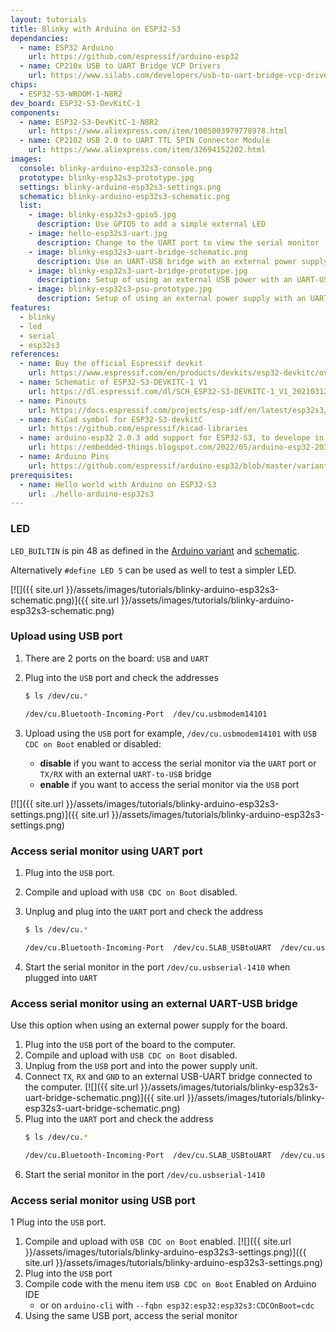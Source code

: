 ```yaml
---
layout: tutorials
title: Blinky with Arduino on ESP32-S3
dependancies:
  - name: ESP32 Arduino
    url: https://github.com/espressif/arduino-esp32
  - name: CP210x USB to UART Bridge VCP Drivers
    url: https://www.silabs.com/developers/usb-to-uart-bridge-vcp-drivers?tab=downloads
chips:
  - ESP32-S3-WROOM-1-N8R2
dev_board: ESP32-S3-DevKitC-1
components:
  - name: ESP32-S3-DevKitC-1-N8R2
    url: https://www.aliexpress.com/item/1005003979778978.html
  - name: CP2102 USB 2.0 to UART TTL 5PIN Connector Module
    url: https://www.aliexpress.com/item/32694152202.html
images:
  console: blinky-arduino-esp32s3-console.png
  prototype: blinky-esp32s3-prototype.jpg
  settings: blinky-arduino-esp32s3-settings.png
  schematic: blinky-arduino-esp32s3-schematic.png
  list:
    - image: blinky-esp32s3-gpio5.jpg
      description: Use GPIO5 to add a simple external LED
    - image: hello-esp32s3-uart.jpg
      description: Change to the UART port to view the serial monitor
    - image: blinky-esp32s3-uart-bridge-schematic.png
      description: Use an UART-USB bridge with an external power supply to view the serial monitor
    - image: blinky-esp32s3-uart-bridge-prototype.jpg
      description: Setup of using an external USB power with an UART-USB bridge to the computer
    - image: blinky-esp32s3-psu-prototype.jpg
      description: Setup of using an external power supply with an UART-USB bridge to the computer
features:
  - blinky
  - led
  - serial
  - esp32s3
references:
  - name: Buy the official Espressif devkit
    url: https://www.espressif.com/en/products/devkits/esp32-devkitc/overview
  - name: Schematic of ESP32-S3-DEVKITC-1 V1
    url: https://dl.espressif.com/dl/SCH_ESP32-S3-DEVKITC-1_V1_20210312C.pdf
  - name: Pinouts
    url: https://docs.espressif.com/projects/esp-idf/en/latest/esp32s3/hw-reference/esp32s3/user-guide-devkitc-1.html#pin-layout
  - name: KiCad symbol for ESP32-S3-devkitC
    url: https://github.com/espressif/kicad-libraries
  - name: arduino-esp32 2.0.3 add support for ESP32-S3, to develope in Arduino IDE
    url: https://embedded-things.blogspot.com/2022/05/arduino-esp32-203-add-support-for-esp32.html
  - name: Arduino Pins
    url: https://github.com/espressif/arduino-esp32/blob/master/variants/esp32s3/pins_arduino.h
prerequisites:
  - name: Hello world with Arduino on ESP32-S3
    url: ./hello-arduino-esp32s3
---
```


### LED

`LED_BUILTIN` is pin 48 as defined in the [Arduino variant](https://github.com/espressif/arduino-esp32/blob/master/variants/esp32s3/pins_arduino.h#L17) and [schematic](https://dl.espressif.com/dl/SCH_ESP32-S3-DEVKITC-1_V1_20210312C.pdf).

Alternatively `#define LED 5` can be used as well to test a simpler LED.

[![]({{ site.url }}/assets/images/tutorials/blinky-arduino-esp32s3-schematic.png)]({{ site.url }}/assets/images/tutorials/blinky-arduino-esp32s3-schematic.png)

### Upload using USB port

1. There are 2 ports on the board: `USB` and `UART`
1. Plug into the `USB` port and check the addresses

    ```sh
    $ ls /dev/cu.*

    /dev/cu.Bluetooth-Incoming-Port  /dev/cu.usbmodem14101
    ```
1. Upload using the `USB` port for example, `/dev/cu.usbmodem14101` with `USB CDC on Boot` enabled or disabled:
    - **disable** if you want to access the serial monitor via the `UART` port or `TX/RX` with an external `UART-to-USB` bridge
    - **enable** if you want to access the serial monitor via the `USB` port

[![]({{ site.url }}/assets/images/tutorials/blinky-arduino-esp32s3-settings.png)]({{ site.url }}/assets/images/tutorials/blinky-arduino-esp32s3-settings.png)

### Access serial monitor using UART port

1. Plug into the `USB` port.
1. Compile and upload with `USB CDC on Boot` disabled.
1. Unplug and plug into the `UART` port and check the address

    ```sh
    $ ls /dev/cu.*

    /dev/cu.Bluetooth-Incoming-Port  /dev/cu.SLAB_USBtoUART  /dev/cu.usbserial-1410
    ```
1. Start the serial monitor in the port `/dev/cu.usbserial-1410` when plugged into `UART`

### Access serial monitor using an external UART-USB bridge

Use this option when using an external power supply for the board.

1. Plug into the `USB` port of the board to the computer.
1. Compile and upload with `USB CDC on Boot` disabled.
1. Unplug from the `USB` port and into the power supply unit.
1. Connect `TX`, `RX` and `GND` to an external USB-UART bridge connected to the computer.
  [![]({{ site.url }}/assets/images/tutorials/blinky-esp32s3-uart-bridge-schematic.png)]({{ site.url }}/assets/images/tutorials/blinky-esp32s3-uart-bridge-schematic.png)
1. Plug into the `UART` port and check the address
    ```sh
    $ ls /dev/cu.*

    /dev/cu.Bluetooth-Incoming-Port  /dev/cu.SLAB_USBtoUART  /dev/cu.usbserial-1410
    ```
1. Start the serial monitor in the port `/dev/cu.usbserial-1410`

### Access serial monitor using USB port

1 Plug into the `USB` port.
1. Compile and upload with `USB CDC on Boot` enabled.
    [![]({{ site.url }}/assets/images/tutorials/blinky-arduino-esp32s3-settings.png)]({{ site.url }}/assets/images/tutorials/blinky-arduino-esp32s3-settings.png)
1. Plug into the `USB` port
1. Compile code with the menu item `USB CDC on Boot` Enabled on Arduino IDE
    - or on `arduino-cli` with `--fqbn esp32:esp32:esp32s3:CDCOnBoot=cdc`
1. Using the same USB port, access the serial monitor
